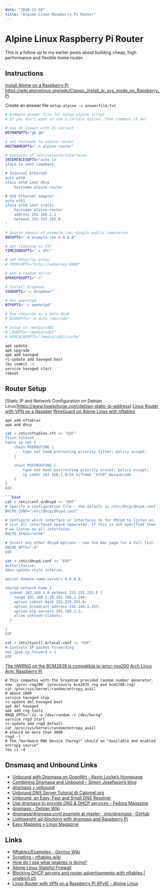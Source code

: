```yaml
---
date: "2020-11-18"
title: "Alpine Linux Raspberry Pi Router"
---
```


<!-- markdownlint-disable MD025 -->
# Alpine Linux Raspberry Pi Router
<!-- markdownlint-enable MD025 -->

<!-- markdownlint-disable MD034 -->

This is a follow up to my earlier posts about building cheap, high performance and flexible home router.

## Instructions

[Install Alpine on a Raspberry Pi](https://wiki.alpinelinux.org/wiki/Raspberry_Pi)
https://wiki.alpinelinux.org/wiki/Classic_install_or_sys_mode_on_Raspberry_Pi

Create an answer file `setup-alpine -c answerfile.txt`

```bash
# Example answer file for setup-alpine script
# If you don't want to use a certain option, then comment it out

# Use US layout with US variant
KEYMAPOPTS="gb gb"

# Set hostname to alpine-router
HOSTNAMEOPTS="-n alpine-router"

# Contents of /etc/network/interfaces
INTERFACESOPTS="auto lo
iface lo inet loopback

# Internal Ethernet
auto eth0
iface eth0 inet dhcp
    hostname alpine-router

# USB Ethernet adapter
auto eth1
iface eth0 inet static
    hostname alpine-router
    address 192.168.1.1
    netmask 255.255.255.0
"

# Search domain of example.com, Google public nameserver
DNSOPTS="-d example.com 8.8.8.8"

# Set timezone to UTC
TIMEZONEOPTS="-z UTC"

# set http/ftp proxy
# PROXYOPTS="http://webproxy:8080"

# Add a random mirror
APKREPOSOPTS="-r"

# Install Dropboar
SSHDOPTS="-c dropbear"

# Use openntpd
NTPOPTS="-c openntpd"

# Use /dev/sda as a data disk
# DISKOPTS="-m data /dev/sda"

# Setup in /media/sdb1
# LBUOPTS="/media/sdb1"
# APKCACHEOPTS="/media/sdb1/cache"
```

```bash
apk update
apk upgrade 
apk add haveged
rc-update add haveged boot
lbu commit -d
service haveged start
reboot
```

## Router Setup

[Static IP and Network Configuration on Debian Linux]https://www.howtoforge.com/debian-static-ip-address)
[Linux Router with VPN on a Raspber](https://wiki.alpinelinux.org/wiki/Linux_Router_with_VPN_on_a_Raspberry_Pi)
[WireGuard on Alpine Linux with nftables](https://alextsang.net/articles/20191012-080947/index.html)


```
apk add nftables
apk add dhcp
```

```bash
cat > /etc/nftables.nft << "EOF"
flush ruleset
table ip nat {
	chain PREROUTING {
		type nat hook prerouting priority filter; policy accept;
	}

	chain POSTROUTING {
		type nat hook postrouting priority srcnat; policy accept;
		ip saddr 192.168.1.0/24 oifname "eth0" masquerade
	}
}
EOF

```bash
cat > /etc/conf.d/dhcpd << "EOF"
# Specify a configuration file - the default is /etc/dhcp/dhcpd.conf
DHCPD_CONF="/etc/dhcp/dhcpd.conf"

# Configure which interface or interfaces to for dhcpd to listen on.
# List all interfaces space separated. If this is not specified then
# we listen on all interfaces.
DHCPD_IFACE="eth0"

# Insert any other dhcpd options - see the man page for a full list.
DHCPD_OPTS="-4"
EOF
```

```bash
cat > /etc/dhcpd.conf << "EOF"
authoritative;
ddns-update-style interim;

option domain-name-servers 8.8.8.8;

shared-network home {
  subnet 192.168.1.0 netmask 255.255.255.0 {
    range 192.168.1.10 192.168.1.240;
    option subnet-mask 255.255.255.0;
    option broadcast-address 192.168.1.255;
    option ntp-servers 192.168.1.1;
    allow unknown-clients;
  }

}
EOF
```

```bash
cat > /etc/sysctl.d/local.conf << "EOF"
# Controls IP packet forwarding
net.ipv4.ip_forward = 1
EOF
```

[The HWRNG on the BCM2838 is compatible to iproc-rng200](https://github.com/raspberrypi/linux/commit/577a2fa60481a0563b86cfd5a0237c0582fb66e0)
[Arch Linux Arm: Raspberry Pi](https://archlinuxarm.org/wiki/Raspberry_Pi)

```
# This competes with the broadcom provided random number generator, now `iproc-rng200` (previously bcm2835_rng and bcm2708-rng)
cat /proc/sys/kernel/random/entropy_avail
# about 1000
service haveged stop
rc-update del haveged boot
apk del haveged
apk add rng-tools
RNGD_OPTS="-x1 -o /dev/random -r /dev/hwrng"
service rngd start
rc-update add rngd default
cat /proc/sys/kernel/random/entropy_avail
# should be more than 3000
rngd -l
# The "Hardware RNG Device (hwrng)" should an "Available and enabled entropy source"
lbu ci -d
```

## Dnsmasq and Unbound Links

* [Unbound with Dnsmasq on OpenWrt - Kevin Locke’s Homepage](https://kevinlocke.name/bits/2017/03/09/unbound-with-dnsmasq-on-openwrt/)
* [Combining Dnsmasq and Unbound – Simon Josefsson’s blog](https://blog.josefsson.org/2015/10/26/combining-dnsmasq-and-unbound/)
* [dnsmasq + unbound](http://blog.alanporter.com/2014-03-09/dnsmasq-unbound/)
* [Unbound DNS Server Tutorial @ Calomel.org](https://calomel.org/unbound_dns.html)
* [Unbound, an Easy, Fast and Small DNS Resolver](http://troubleshooters.com/linux/unbound_nsd/unbound.htm#authoritative)
* [Use dnsmasq to provide DNS & DHCP services - Fedora Magazine](https://fedoramagazine.org/dnsmasq-provide-dns-dhcp-services/)
* [dnsmasq - Debian Wiki](https://wiki.debian.org/dnsmasq)
* [dnsmasq/dnsmasq.conf.example at master · imp/dnsmasq · GitHub](https://github.com/imp/dnsmasq/blob/master/dnsmasq.conf.example)
* [Lightweight ad-blocking with dnsmasq and Raspberry Pi](https://alexellisuk.medium.com/lightweight-ad-blocking-with-dnsmasq-and-raspberry-pi-665dbb3242e3)
* [Easy Mapping » Linux Magazine](https://www.linux-magazine.com/Issues/2009/101/Dnsmasq)

## Links

* [Nftables/Examples - Gentoo Wiki](https://wiki.gentoo.org/wiki/Nftables/Examples)
* [Scripting - nftables wiki](https://wiki.nftables.org/wiki-nftables/index.php/Scripting)
* [How do I see what iptables is doing?](https://www.opsist.com/blog/2015/08/11/how-do-i-see-what-iptables-is-doing.html)
* [Alpine Linux Stateful Firewall](https://ronvalente.net/posts/alpine-firewall/)
* [Blocking DHCP servers and router advertisements with nftables | ungleich.ch](https://ungleich.ch/u/blog/nftables-block-dhcp-and-router-advertisements/)
* [Linux Router with VPN on a Raspberry Pi (IPv6) - Alpine Linux](https://wiki.alpinelinux.org/wiki/Linux_Router_with_VPN_on_a_Raspberry_Pi_(IPv6))

<!-- markdownlint-enable MD034 -->